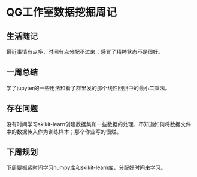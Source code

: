 # QG工作室数据挖掘周记

## 生活随记
最近事情有点多，时间有点分配不过来；感冒了精神状态不是很好。

## 一周总结
学了jupyter的一些用法和看了群里发的那个线性回归中的最小二乘法。

## 存在问题
没有时间学习skikit-learn创建数据集和一些数据的处理、不知道如何将数据文件中的数据传入作为训练样本；那个作业写的很烂。

## 下周规划
下周要抓紧时间学习numpy库和skikit-learn库，分配好时间来学习。